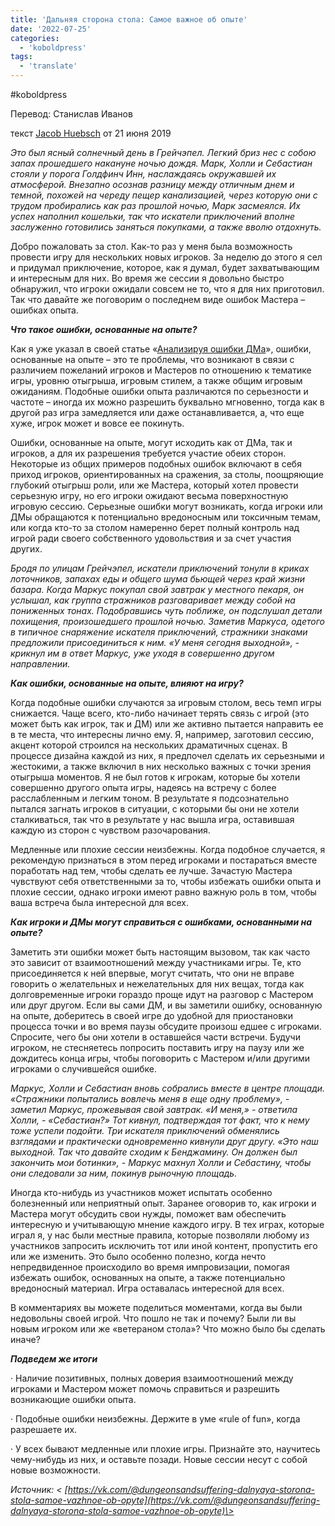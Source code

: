 ```yaml
---
title: 'Дальняя сторона стола: Самое важное об опыте'
date: '2022-07-25'
categories:
  - 'koboldpress'
tags:
  - 'translate'
---
```


#koboldpress

Перевод: Станислав Иванов

текст [Jacob Huebsch](https://vk.com/away.php?to=http%3A%2F%2Fkoboldpress.com%2Fauthor%2F%3Fauthorname%3DJacob%2520Huebsch&cc_key=) от 21 июня 2019

_Это был ясный солнечный день в Грейчэпел. Легкий бриз нес с собою запах прошедшего накануне ночью дождя. Марк, Холли и Себастиан стояли у порога Голдфинч Инн, наслаждаясь окружавшей их атмосферой. Внезапно осознав разницу между отличным днем и темной, похожей на череду пещер канализацией, через которую они с трудом пробирались как раз прошлой ночью, Марк засмеялся. Их успех наполнил кошельки, так что искатели приключений вполне заслуженно готовились заняться покупками, а также вволю отдохнуть._

Добро пожаловать за стол. Как-то раз у меня была возможность провести игру для нескольких новых игроков. За неделю до этого я сел и придумал приключение, которое, как я думал, будет захватывающим и интересным для них. Во время же сессии я довольно быстро обнаружил, что игроки ожидали совсем не то, что я для них приготовил. Так что давайте же поговорим о последнем виде ошибок Мастера – ошибках опыта.

**_Что такое ошибки, основанные на опыте?_**

Как я уже указал в своей статье «[Анализируя ошибки ДМа](https://vk.com/away.php?to=https%3A%2F%2Fkoboldpress.com%2Fthe-far-side-of-the-table-analyzing-gm-mistakes-part-1%2F&cc_key=)», ошибки, основанные на опыте – это те проблемы, что возникают в связи с различием пожеланий игроков и Мастеров по отношению к тематике игры, уровню отыгрыша, игровым стилем, а также общим игровым ожиданиям. Подобные ошибки опыта различаются по серьезности и частоте – иногда их можно разрешить буквально мгновенно, тогда как в другой раз игра замедляется или даже останавливается, а, что еще хуже, игрок может и вовсе ее покинуть.

Ошибки, основанные на опыте, могут исходить как от ДМа, так и игроков, а для их разрешения требуется участие обеих сторон. Некоторые из общих примеров подобных ошибок включают в себя приход игроков, ориентированных на сражения, за столы, поощряющие глубокий отыгрыш роли, или же Мастера, который хотел провести серьезную игру, но его игроки ожидают весьма поверхностную игровую сессию. Серьезные ошибки могут возникать, когда игроки или ДМы обращаются к потенциально вредоносным или токсичным темам, или когда кто-то за столом намеренно берет полный контроль над игрой ради своего собственного удовольствия и за счет участия других.

_Бродя по улицам Грейчэпел, искатели приключений тонули в криках лоточников, запахах еды и общего шума бьющей через край жизни базара. Когда Маркус покупал свой завтрак у местного пекаря, он услышал, как группа стражников разговаривает между собой на пониженных тонах. Подобравшись чуть поближе, он подслушал детали похищения, произошедшего прошлой ночью. Заметив Маркуса, одетого в типичное снаряжение искателя приключений, стражники знаками предложили присоединиться к ним. «У меня сегодня выходной», - крикнул им в ответ Маркус, уже уходя в совершенно другом направлении._

**_Как ошибки, основанные на опыте, влияют на игру?_**

Когда подобные ошибки случаются за игровым столом, весь темп игры снижается. Чаще всего, кто-либо начинает терять связь с игрой (это может быть как игрок, так и ДМ) или же активно пытается направить ее в те места, что интересны лично ему. Я, например, заготовил сессию, акцент которой строился на нескольких драматичных сценах. В процессе дизайна каждой из них, я предпочел сделать их серьезными и жестокими, а также включил в них несколько важных с точки зрения отыгрыша моментов. Я не был готов к игрокам, которые бы хотели совершенно другого опыта игры, надеясь на встречу с более расслабленным и легким тоном. В результате я подсознательно пытался загнать игроков в ситуации, с которыми бы они не хотели сталкиваться, так что в результате у нас вышла игра, оставившая каждую из сторон с чувством разочарования.

Медленные или плохие сессии неизбежны. Когда подобное случается, я рекомендую признаться в этом перед игроками и постараться вместе поработать над тем, чтобы сделать ее лучше. Зачастую Мастера чувствуют себя ответственными за то, чтобы избежать ошибки опыта и плохие сессии, однако игроки имеют равно важную роль в том, чтобы ваша встреча была интересной для всех.

**_Как игроки и ДМы могут справиться с ошибками, основанными на опыте?_**

Заметить эти ошибки может быть настоящим вызовом, так как часто это зависит от взаимоотношений между участниками игры. Те, кто присоединяется к ней впервые, могут считать, что они не вправе говорить о желательных и нежелательных для них вещах, тогда как долговременные игроки гораздо проще идут на разговор с Мастером или друг другом. Если вы сами ДМ, и вы заметили ошибку, основанную на опыте, доберитесь в своей игре до удобной для приостановки процесса точки и во время паузы обсудите произош едшее с игроками. Спросите, чего бы они хотели в оставшейся части встречи. Будучи игроком, не стесняетесь попросить поставить игру на паузу или же дождитесь конца игры, чтобы поговорить с Мастером и/или другими игроками о случившейся ошибке.

_Маркус, Холли и Себастиан вновь собрались вместе в центре площади. «Стражники попытались вовлечь меня в еще одну проблему», - заметил Маркус, прожевывая свой завтрак. «И меня,» - ответила Холли, - «Себастиан?» Тот кивнул, подтверждая тот факт, что к нему тоже успели подойти. Три искателя приключений обменялись взглядами и практически одновременно кивнули друг другу. «Это наш выходной. Так что давайте сходим к Бенджамину. Он должен был закончить мои ботинки», - Маркус махнул Холли и Себастину, чтобы они следовали за ним, покинув рыночную площадь._

Иногда кто-нибудь из участников может испытать особенно болезненный или неприятный опыт. Заранее оговорив то, как игроки и Мастера могут обсудить свои нужды, поможет вам обеспечить интересную и учитывающую мнение каждого игру. В тех играх, которые играл я, у нас были местные правила, которые позволяли любому из участников запросить исключить тот или иной контент, пропустить его или же изменить. Это было особенно полезно, когда нечто непредвиденное происходило во время импровизации, помогая избежать ошибок, основанных на опыте, а также потенциально вредоносный материал. Игра оставалась интересной для всех.

В комментариях вы можете поделиться моментами, когда вы были недовольны своей игрой. Что пошло не так и почему? Были ли вы новым игроком или же «ветераном стола»? Что можно было бы сделать иначе?

**_Подведем же итоги_**

· Наличие позитивных, полных доверия взаимоотношений между игроками и Мастером может помочь справиться и разрешить возникающие ошибки опыта.

· Подобные ошибки неизбежны. Держите в уме «rule of fun», когда разрешаете их.

· У всех бывают медленные или плохие игры. Признайте это, научитесь чему-нибудь из них, и оставьте позади. Новые сессии несут с собой новые возможности.

_Источник: < [https://vk.com/@dungeonsandsuffering-dalnyaya-storona-stola-samoe-vazhnoe-ob-opyte](https://vk.com/@dungeonsandsuffering-dalnyaya-storona-stola-samoe-vazhnoe-ob-opyte)\>_
